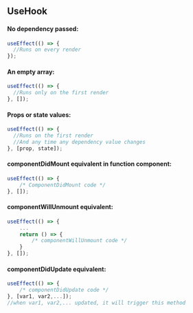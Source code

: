 ## UseHook

#### No dependency passed:
```jsx
useEffect(() => {
  //Runs on every render
});
```

#### An empty array:
```jsx
useEffect(() => {
  //Runs only on the first render
}, []);
```

#### Props or state values:
```jsx
useEffect(() => {
  //Runs on the first render
  //And any time any dependency value changes
}, [prop, state]);
```

#### componentDidMount equivalent in function component:
```jsx
useEffect(() => {
	/* ComponentDidMount code */
}, []);
```

#### componentWillUnmount equivalent:
```jsx
useEffect(() => {
	...
	return () => {
		/* componentWillUnmount code */
	}
}, []);
```

#### componentDidUpdate equivalent:
```jsx
useEffect(() => {
	/* componentDidUpdate code */
}, [var1, var2,...]);
//when var1, var2,... updated, it will trigger this method
```

